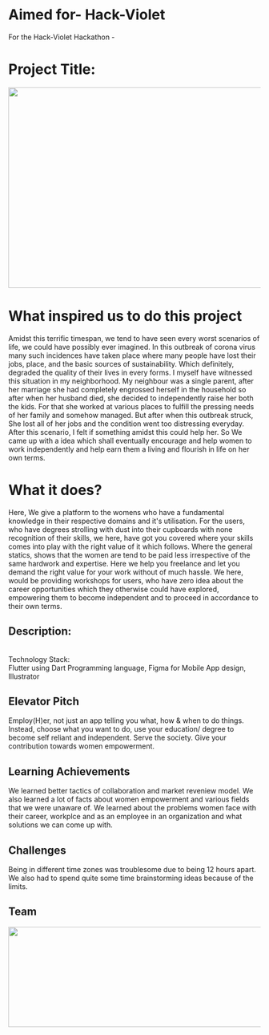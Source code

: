 # Aimed for- Hack-Violet
For the Hack-Violet Hackathon - 

# Project Title:

<p align="center">
<img src="https://github.com/prachi237/Employ-h-er/blob/main/images/Screenshot%20(35).png" width="600" height="400" >
</p>

# What inspired us to do this project

Amidst this terrific timespan, we tend to have seen every worst scenarios of life, we could have possibly ever imagined. In this outbreak of corona virus many such incidences have taken place where many people have lost their jobs, place, and the basic sources of sustainability.
Which definitely, degraded the quality of their lives in every forms. I myself have witnessed this situation in my neighborhood. My neighbour was a single parent, after her marriage she had completely engrossed herself in the household so after when her husband died, she decided to independently raise her both the kids. For that she worked at various places to fulfill the pressing needs of her family and somehow managed. But after when this outbreak struck, She lost all of her jobs and the condition went too distressing everyday. After this scenario, I felt if something amidst this could help her. So We came up with a idea which shall eventually encourage and help women to work independently and help earn them a living and flourish in life on her own terms.

# What it does?

Here, We give a platform to the womens who have a fundamental knowledge in their respective domains and it's utilisation. For the users, who have degrees strolling with dust into their cupboards with none recognition of their skills, we here, have got you covered where your skills comes into play with the right value of it which follows. Where the general statics, shows that the women are tend to be paid less irrespective of the same hardwork and expertise. Here we help you freelance and let you demand the right value for your work without of much hassle. We here, would be providing workshops for users, who have zero idea about the career opportunities which they otherwise could have explored, empowering them to become independent and to proceed in accordance to their own terms.

## Description:
 <br> Technology Stack: 
 <br> Flutter using Dart Programming language, Figma for Mobile App design, Illustrator
 
 ## Elevator Pitch
Employ(H)er, not just an app telling you what, how & when to do things. Instead, choose what you want to do, use your education/ degree to become self reliant and independent. Serve the society. Give your contribution towards women empowerment.

## Learning Achievements

We learned better tactics of collaboration and market reveniew model. We also learned a lot of facts about women empowerment and various fields that we were unaware of. We learned about the problems women face with their career, workplce and as an employee in an organization  and what solutions we can come up with.

## Challenges
Being in different time zones was troublesome due to being 12 hours apart. We also had to spend quite some time brainstorming ideas because of the limits.


## Team
<img src="https://github.com/haru-02/Employ-h-er/blob/main/images/Screenshot%20(40).png" width="800" height="200" >

